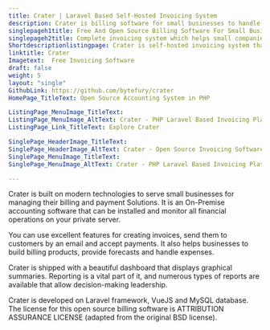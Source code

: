 ```yaml
---
title: Crater | Laravel Based Self-Hosted Invoicing System
description: Crater is billing software for small businesses to handle financial operations. Create & send invoices to clients and keep track of transactions.
singlepageh1title: Free And Open Source Billing Software For Small Businesses
singlepageh2title: Complete invoicing system which helps small companies for book keeping. Grow business by tracking expenses, payments, create invoices and estimates.
Shortdescriptionlistingpage: Crater is self-hosted invoicing system that allows small businesses to generate invoices, estimates and handle payments. For better decision making, access various types of reports.
linktitle: Crater
Imagetext:  Free Invoicing Software
draft: false
weight: 5
layout: "single"
GithubLink: https://github.com/bytefury/crater
HomePage_TitleText: Open Source Accounting System in PHP

ListingPage_MenuImage_TitleText: 
ListingPage_MenuImage_AltText: Crater - PHP Laravel Based Invoicing Platform
ListingPage_Link_TitleText: Explore Crater

SinglePage_HeaderImage_TitleText: 
SinglePage_HeaderImage_AltText: Crater - Open Source Invoicing Software
SinglePage_MenuImage_TitleText: 
SinglePage_MenuImage_AltText: Crater - PHP Laravel Based Invoicing Platform

---
```


Crater is built on modern technologies to serve small businesses for managing their billing and payment Solutions. It is an On-Premise accounting software that can be installed and monitor all financial operations on your private server.

You can use excellent features for creating invoices, send them to customers by an email and accept payments. It also helps businesses to build billing products, provide forecasts and handle expenses.

Crater is shipped with a beautiful dashboard that displays graphical summaries. Reporting is a vital part of it, and numerous types of reports are available that allow decision-making leadership.

Crater is developed on Laravel framework, VueJS and MySQL database. The license for this open source billing software is ATTRIBUTION ASSURANCE LICENSE (adapted from the original BSD license).